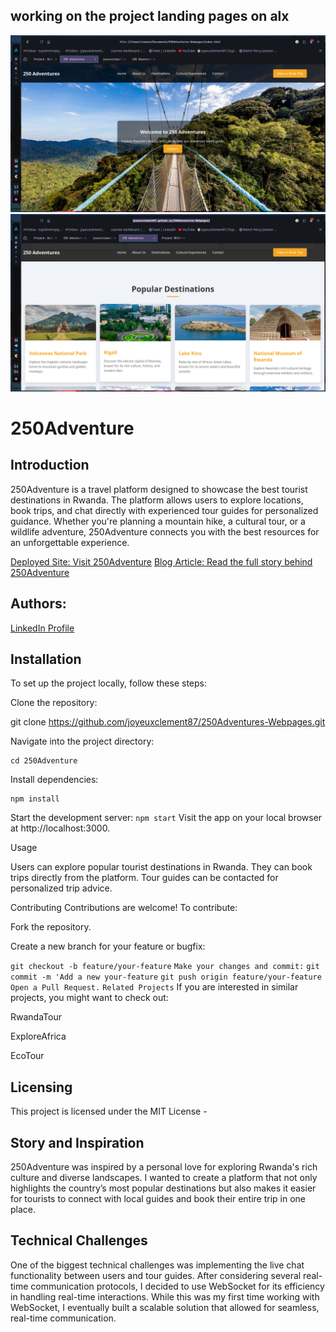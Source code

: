 working on the project landing pages on alx
--------------------------------------------
![Cover Image](./img/Shot-2024-09-12-135659.png)
![Cover Image](./img/Shot-2024-09-12-140423.png)

# **250Adventure**


## **Introduction**

250Adventure is a travel platform designed to showcase the best tourist destinations in Rwanda. The platform allows users to explore locations, book trips, and chat directly with experienced tour guides for personalized guidance. Whether you're planning a mountain hike, a cultural tour, or a wildlife adventure, 250Adventure connects you with the best resources for an unforgettable experience.

[Deployed Site: Visit 250Adventure](https://joyeuxclement87.github.io/250Adventures-Webpages/)
[Blog Article: Read the full story behind 250Adventure](https://www.linkedin.com/pulse/discover-rwanda-250adventure-tuyishimire-joyeux-clement-fxvif)

## **Authors:**

[LinkedIn Profile](https://www.linkedin.com/in/tuyishimire-joyeux-clement-32418528a/)

## **Installation**
To set up the project locally, follow these steps:

Clone the repository:


git clone https://github.com/joyeuxclement87/250Adventures-Webpages.git

Navigate into the project directory:

```
cd 250Adventure
````

Install dependencies:
```
npm install
```
Start the development server:
``
npm start
``
Visit the app on your local browser at http://localhost:3000.

Usage

Users can explore popular tourist destinations in Rwanda.
They can book trips directly from the platform.
Tour guides can be contacted for personalized trip advice.

Contributing
Contributions are welcome! To contribute:

Fork the repository.

Create a new branch for your feature or bugfix:

``
git checkout -b feature/your-feature
``
``
Make your changes and commit:
``
``
git commit -m 'Add a new your-feature
``
``
git push origin feature/your-feature
``
``
Open a Pull Request.
``
``
Related Projects
``
If you are interested in similar projects, you might want to check out:

RwandaTour

ExploreAfrica

EcoTour

## **Licensing**

This project is licensed under the MIT License -
## **Story and Inspiration**

250Adventure was inspired by a personal love for exploring Rwanda's rich culture and diverse landscapes. I wanted to create a platform that not only highlights the country’s most popular destinations but also makes it easier for tourists to connect with local guides and book their entire trip in one place.

## **Technical Challenges**
One of the biggest technical challenges was implementing the live chat functionality between users and tour guides. After considering several real-time communication protocols, I decided to use WebSocket for its efficiency in handling real-time interactions. While this was my first time working with WebSocket, I eventually built a scalable solution that allowed for seamless, real-time communication.
